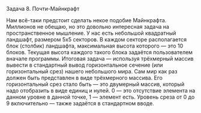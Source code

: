 Задача 8. Почти-Майнкрафт

Нам всё-таки предстоит сделать некое подобие Майнкрафта. Миллионов не обещаю, но это довольно интересная задача на пространственное мышление. У нас есть небольшой квадратный ландшафт, размером 5х5 секторов. В каждом секторе располагается блок (столбик) ландшафта, максимальная высота которого — это 10 блоков. Текущая высота каждого такого блока задаётся пользователем вначале программы. Итоговая задача — используя трёхмерный массив вывести в стандартный вывод горизонтальное сечение (или горизонтальный срез) нашего небольшого мира. Сам мир как раз должен быть представлен в виде трёхмерного массива. Его горизонтальный срез стало быть — это двумерный массив, который надо отобразить в виде единиц и нулей. 0 — это отсутствие элемента на данном уровне в данной точке, 1 — элемент есть. Уровень среза от 0 до 9 включительно — также задаётся в стандартном вводе.